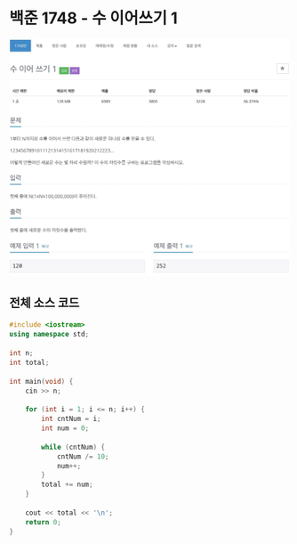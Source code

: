 # 백준 1748 - 수 이어쓰기 1

![](1748.jpeg)

## 전체 소스 코드
```cpp
#include <iostream>
using namespace std;

int n;
int total;

int main(void) {
    cin >> n;

    for (int i = 1; i <= n; i++) {
        int cntNum = i;
        int num = 0;

        while (cntNum) {
            cntNum /= 10;
            num++;
        }
        total += num;
    }

    cout << total << '\n';
    return 0;
}
```